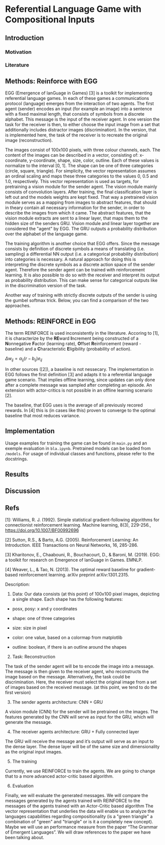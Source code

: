 # Referential Language Game with Compositional Inputs

## Introduction

### Motivation

### Literature

## Methods: Reinforce with EGG
EGG (Emergence of lanGuage in Games) [3] is a toolkit for implementing referential language games. In each of these games a communications protocol (language) emerges from the interaction of two agents. The first agent (sender) encodes an input (for example an image) into a sentence with a fixed maximal length, that consists of symbols from a discrete alphabet. This message is the input of the receiver agent. In one version the task for the receiver is then, to either choose the input image from a set that additionally includes distractor images (discrimination). In the version, that is implemented here, the task of the receiver is to recreate the original image (reconstruction).

The images consist of 100x100 pixels, with three colour channels, each. The content of the images can be described in a vector, consisting of: x-coordinate, y-coordinate, shape, size, color, outline. Each of these values is normalize to the interval \[0, 1\]. The shape can be one of three categories (circle, square, triangle). For simplicity, the vector representation assumes an ordinal scaling and maps these three categories to the values 0, 0.5 and 1.0, respectively. 
This vector representation is used as targets, for pretraining a vision module for the sender agent. The vision module mainly consists of convolution layers. After training, the final classification layer is left out and the models weights are kept fixed. That way a pretrained vision module serves as a mapping from images to abstract features, that should in theary contain all necessary information for the sender, in order to describe the images from which it came. The abstract features, that the vision module extracts are sent to a linear layer, that maps them to the hidden size of the senders GRU. Vision module and linear layer together are considered the "agent" by EGG. The GRU outputs a probability distribution over the alphabet of the language game.

The training algorithm is another choice that EGG offers. Since the message consists by definition of discrete symbols a means of translating (i.e. sampling) a differential NN output (i.e. a categorical probability distribution) into categories is necessary. A natural approach for doing this is interpreting the discrete symbols as a discrete action space of the sender agent. Therefore the sender agent can be trained with reinforcement learning. It is also possible to do so with the receiver and interpret its output as probability distribution. This can make sense for categorical outputs like in the discrimination version of the task.

Another way of training with strictly discrete outputs of the sender is using the gumbel softmax trick. Below, you can find a comparison of the two approaches.


## Methods: REINFORCE in EGG
The term REINFORCE is used inconsistently in the literature. Accoring to [1], it is characterize by the **RE**ward **I**ncrement being constructed of a **N**onnegative **F**actor (learning rate), **O**ffset **R**einforcement (reward - baseline) and a **C**haracteristic **E**ligibility (probability of action). 

$\Delta w_{ij} = \alpha_{ij}(r-b_{ij})e_{ij}$

In other sources ([2]), a baseline is not nessecary. The implementation in EGG follows the first definition [3] and adapts it to a referential language game scenario. That implies offline learning, since updates can only done after a complete message was sampled after completing an episode. An extension with actor-critics is not possible in an offline learning scenario [2].

The baseline, that EGG uses is the average of all previously recored rewards. In [4] this is (in cases like this) proven to converge to the optimal baseline that most reduces variance.

## Implementation

Usage examples for training the game can be found in `main.py` and an exemple evaluation in `bla.ipynb`. Pretrained models can be loaded from `/models`. For usage of individual classes and functions, please refer to the docstrings.

## Results

## Discussion


## Refs

[1]: Williams, R. J. (1992). Simple statistical gradient-following algorithms for connectionist reinforcement learning. Machine learning, 8(3), 229-256., https://doi.org/10.1007/BF00992696

[2] Sutton, R.S., & Barto, A.G. (2005). Reinforcement Learning: An Introduction. IEEE Transactions on Neural Networks, 16, 285-286.

[3] Kharitonov, E., Chaabouni, R., Bouchacourt, D., & Baroni, M. (2019). EGG: a toolkit for research on Emergence of lanGuage in Games. EMNLP.

[4] Weaver, L., & Tao, N. (2013). The optimal reward baseline for gradient-based reinforcement learning. arXiv preprint arXiv:1301.2315.

Description:

1. Data: Our data consists (at this point) of 100x100 pixel images, depicting a single shape. Each shape has the following features:

- posx, posy: x and y coordinates

- shape: one of three categories

- size: size in pixel

- color: one value, based on a colormap from matplotlib

- outline: boolean, if there is an outline around the shapes

2. Task: Reconstruction

The task of the sender agent will be to encode the image into a message. The message is then given to the receiver agent, who reconstructs the image based on the message. Alternatively, the task could be discrimination. Here, the receiver must select the original image from a set of images based on the received message. (at this point, we tend to do the first version)

3. The sender agents architecture: CNN + GRU

A vision module (CNN) for the sender will be pretrained on the images. The features generated by the CNN will serve as input for the GRU, which will generate the message.

4. The receiver agents architecture: GRU + Fully connected layer

The GRU will receive the message and it’s output will serve as an input to the dense layer. The dense layer will be of the same size and dimensionality as the original input images.

5. The training

Currently, we use REINFORCE to train the agents. We are going to change that to a more advanced actor-critic based algorithm.

6. Evaluation

Finally, we will evaluate the generated messages. We will compare the messages generated by the agents trained with REINFORCE to the messages of the agents trained with an Actor-Critic based algorithm The vector representation that underlies the data will enable us to analyze the languages capabilities regarding compositionality (is a "green triangle" a combination of "green" and "triangle" or is it a completely new concept). Maybe we will use an performance measure from the paper “The Grammar of Emergent Languages”. We will draw references to the paper we have been talking about.